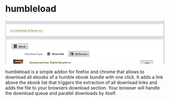 # humbleload

![header image](https://raw.githubusercontent.com/hazeglide/humbleload/master/image.png)

humbleload is a simple addon for firefox and chrome that allows to download all ebooks of a humble ebook bundle with one click.
It adds a link above the ebook list that triggers the extraction of all download links and adds the file to your browsers download section.
Your browser will handle the download queue and parallel downloads by itself. 